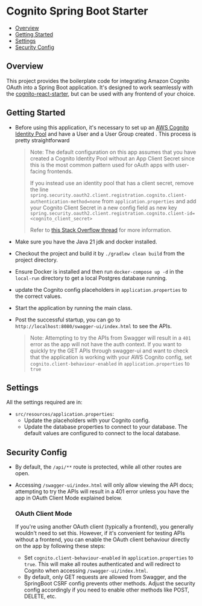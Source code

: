 # Cognito Spring Boot Starter

- [Overview](#overview)
- [Getting Started](#getting-started)
- [Settings](#settings)
- [Security Config](#security-config)

## Overview

This project provides the boilerplate code for integrating Amazon Cognito OAuth into a Spring Boot application.
It's designed to work seamlessly with the [cognito-react-starter](https://github.com/ash0ne/cognito-react-starter),
but can be used with any frontend of your choice.

## Getting Started

- Before using this application, it's necessary to set up
  an [AWS Cognito Identity Pool](https://docs.aws.amazon.com/cognito/latest/developerguide/getting-started-with-identity-pools.html)
  and have a User and a User Group created . This process is pretty straightforward
  
  > Note: The default configuration on this app assumes that you have created a Cognito Identity Pool without an App
  Client Secret since this is the most common pattern used for oAuth apps with user-facing frontends.
  >
  > If you instead use an identity pool that has a client secret, remove the
  line `spring.security.oauth2.client.registration.cognito.client-authentication-method=none`
  from `application.properties` and add your Cognito Client Secret in a new config field as new
  key `spring.security.oauth2.client.registration.cognito.client-id=<cognito_client_secret>`
  >
  > Refer to [this Stack Overflow thread](https://stackoverflow.com/questions/47916034/what-is-a-cognito-app-client-secret) for
  more information.
  
- Make sure you have the Java 21 jdk and docker installed.
- Checkout the project and build it by `./gradlew clean build` from the project directory.
- Ensure Docker is installed and then run `docker-compose up -d` in the `local-run` directory to get a local Postgres
  database running.
- update the Cognito config placeholders in `application.properties` to the correct values.
- Start the application by running the main class.
- Post the successful startup, you can go to `http://localhost:8080/swagger-ui/index.html` to see the APIs.
  > Note: Attempting to try the APIs from Swagger will result in a `401` error as the app will not have the auth
  context. If you want to quickly try the GET APIs through swagger-ui and want to check that the application is working
  with your AWS Cognito config, set `cognito.client-behaviour-enabled` in `application.properties` to `true`

## Settings

All the settings required are in:

- `src/resources/application.properties`:
    - Update the placeholders with your Cognito config.
    - Update the database properties to connect to your database. The default values are configured to connect to the
      local database.

## Security Config

- By default, the `/api/**` route is protected, while all other routes are open.
- Accessing `/swagger-ui/index.html` will only allow viewing the API docs;
  attempting to try the APIs will result in a 401 error unless you have the app in OAuth Client Mode explained below.

  ### OAuth Client Mode

  If you're using another OAuth client (typically a frontend), you generally wouldn't need to set this. However, if it's
  convenient for testing APIs without a frontend, you can enable the OAuth client behaviour directly on the app by
  following these steps:

    - Set `cognito.client-behaviour-enabled` in `application.properties` to `true`. This will make all routes
      authenticated and will redirect to Cognito when accessing `/swagger-ui/index.html`.
    - By default, only GET requests are allowed from Swagger, and the SpringBoot CSRF config prevents other methods.
      Adjust the security config accordingly if you need to enable other methods like POST, DELETE, etc.
